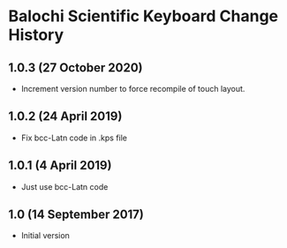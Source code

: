 Balochi Scientific Keyboard Change History
===============================

1.0.3 (27 October 2020)
-----------------
* Increment version number to force recompile of touch layout.

1.0.2 (24 April 2019)
-----------------
* Fix bcc-Latn code in .kps file

1.0.1 (4 April 2019)
-----------------
* Just use bcc-Latn code

1.0 (14 September 2017)
-----------------
* Initial version
